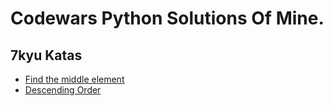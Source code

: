 # Codewars Python Solutions Of Mine.

## 7kyu Katas

- [Find the middle element](7kyuKatas/Find_the_middle_element.md)
- [Descending Order](7kyuKatas/Descending_Order.md)